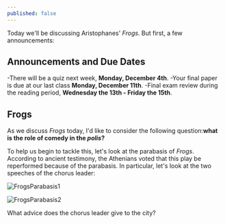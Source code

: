 ```yaml
---
published: false
---
```

Today we'll be discussing Aristophanes' *Frogs*. But first, a few announcements:

## Announcements and Due Dates ##
-There will be a quiz next week, **Monday, December 4th**.
-Your final paper is due at our last class **Monday, December 11th**.
-Final exam review during the reading period, **Wednesday the 13th - Friday the 15th**.

## Frogs ##
As we discuss *Frogs* today, I'd like to consider the following question:**what is the role of comedy in the *polis*?**

To help us begin to tackle this, let's look at the parabasis of *Frogs*. According to ancient testimony, the Athenians voted that this play be reperformed because of the parabasis. In particular, let's look at the two speeches of the chorus leader:

![FrogsParabasis1](https://www.rympasco.github.io/images/FrogsParabasis1.png)

![FrogsParabasis2](https://www.rympasco.github.io/images/FrogsParabasis2.png)

What advice does the chorus leader give to the city? 
